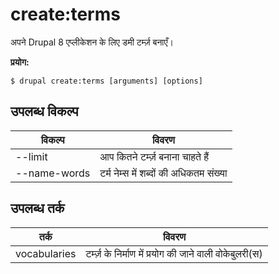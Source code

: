 # create:terms
अपने Drupal 8 एप्लीकेशन के लिए डमी टर्म्ज़ बनाएँ।

**प्रयोग:**
```
$ drupal create:terms [arguments] [options]
```

## उपलब्ध विकल्प
विकल्प | विवरण
-------|-------------
--limit | आप कितने टर्म्ज़ बनाना चाहते हैं
--name-words | टर्म नेम्स में शब्दों की अधिकतम संख्या

## उपलब्ध तर्क
तर्क | विवरण
---------|-------------
vocabularies | टर्म्ज़ के निर्माण में प्रयोग की जाने वाली वोकेबुलरी(स)
